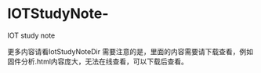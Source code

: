 # IOTStudyNote-
IOT study note

更多内容请看IotStudyNoteDir
需要注意的是，里面的内容需要请下载查看，例如固件分析.html内容庞大，无法在线查看，可以下载后查看。
